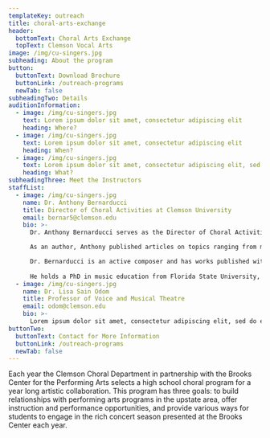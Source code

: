 ```yaml
---
templateKey: outreach
title: choral-arts-exchange
header:
  bottomText: Choral Arts Exchange
  topText: Clemson Vocal Arts
image: /img/cu-singers.jpg
subheading: About the program
button:
  buttonText: Download Brochure
  buttonLink: /outreach-programs
  newTab: false
subheadingTwo: Details
auditionInformation:
  - image: /img/cu-singers.jpg
    text: Lorem ipsum dolor sit amet, consectetur adipiscing elit
    heading: Where?
  - image: /img/cu-singers.jpg
    text: Lorem ipsum dolor sit amet, consectetur adipiscing elit
    heading: When? 
  - image: /img/cu-singers.jpg
    text: Lorem ipsum dolor sit amet, consectetur adipiscing elit, sed do eiusmod tempor incididunt ut labore et dolore magna aliqua. Ut enim ad minim veniam, quis nostrud exercitation ullamco laboris nisi ut aliquip ex ea commodo consequat. Duis aute irure dolor in reprehenderit in voluptate velit esse cillum dolore eu fugiat nulla pariatur. Excepteur sint occaecat cupidatat non proident, sunt in culpa qui officia deserunt mollit anim id est laborum.
    heading: What?
subheadingThree: Meet the Instructors
staffList:
  - image: /img/cu-singers.jpg
    name: Dr. Anthony Bernarducci
    title: Director of Choral Activities at Clemson University
    email: bernar5@clemson.edu
    bio: >-
      Dr. Anthony Bernarducci serves as the Director of Choral Activities at Clemson University where conducts the Men’s Choir, Cantorei and Clemson University Singers. He also teaches courses in music theory and composition.

      As an author, Anthony published articles on topics ranging from music education to performance practice. Most recently GIA Publications has released his book titled "Listening Awareness: Build Independent Creative Listeners In Choir".   

      Dr. Bernarducci is an active composer and has works published with GIA Publications, Hinshaw Music, and ECS Publishing Group. He has received commissions and performances from leading ensembles and organizations such as The Westminster Williamson Voices, The St. Olaf Choir, and The United States Soldiers Chorus. His compositions have been performed around the world by choral ensembles in Korea, Slovenia, Italy, and South Africa and on such notable stages as Carnegie Hall, Severance Hall, Mechanics Hall, and Heinz Hall. 
      
      ​He holds a PhD in music education from Florida State University, a Master of Music in conducting from the University of Arizona, and a Bachelor of music education from Westminster Choir College.  
  - image: /img/cu-singers.jpg
    name: Dr. Lisa Sain Odom
    title: Professor of Voice and Musical Theatre
    email: odom@clemson.edu
    bio: >-
      Lorem ipsum dolor sit amet, consectetur adipiscing elit, sed do eiusmod tempor incididunt ut labore et dolore magna aliqua. Ut enim ad minim veniam, quis nostrud exercitation
buttonTwo:
  buttonText: Contact for More Information
  buttonLink: /outreach-programs
  newTab: false
---
```

Each year the Clemson Choral Department in partnership with the Brooks Center for the Performing Arts selects a high school choral program for a year long artistic collaboration. This program has three goals: to build relationships with performing arts programs in the upstate area, offer instruction and performance opportunities, and provide various ways for students to engage in the rich concert season presented at the Brooks Center each year. 